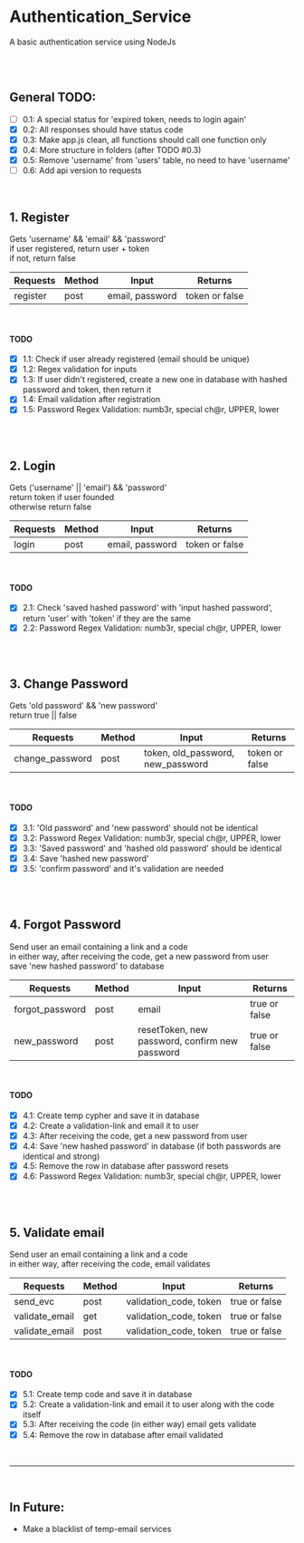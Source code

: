 # Authentication_Service
A basic authentication service using NodeJs

<br/>
<br/>

## General TODO:
- [ ] 0.1: A special status for 'expired token, needs to login again'
- [x] 0.2: All responses should have status code
- [x] 0.3: Make app.js clean, all functions should call one function only
- [x] 0.4: More structure in folders (after TODO #0.3)
- [x] 0.5: Remove 'username' from 'users' table, no need to have 'username'
- [ ] 0.6: Add api version to requests

<br/>

## 1. Register
Gets 'username' && 'email' && 'password' <br/>
if user registered, return user + token <br/>
if not, return false <br/>

Requests           |    Method      |     Input                         |   Returns
-------------------|----------------|-----------------------------------|------------------
register           |    post        |    email, password                |  token or false

<br/>

#### TODO
- [x] 1.1: Check if user already registered (email should be unique)
- [x] 1.2: Regex validation for inputs
- [x] 1.3: If user didn't registered, create a new one in database with hashed password and token, then return it
- [x] 1.4: Email validation after registration
- [x] 1.5: Password Regex Validation: numb3r, special ch@r, UPPER, lower

<br/>
<br/>

## 2. Login
Gets ('username' || 'email') && 'password' <br/>
return token if user founded <br/>
otherwise return false <br/>

Requests           |    Method      |     Input                 |   Returns
-------------------|----------------|---------------------------|------------------
login              |    post        |    email, password        |  token or false

<br/>

#### TODO
- [x] 2.1: Check 'saved hashed password' with 'input hashed password', return 'user' with 'token' if they are the same
- [x] 2.2: Password Regex Validation: numb3r, special ch@r, UPPER, lower

<br/>
<br/>

## 3. Change Password
Gets 'old password' && 'new password' <br/>
return true || false <br/>

Requests           |    Method      |     Input                             |   Returns
-------------------|----------------|---------------------------------------|------------------
change_password    |    post        |    token, old_password, new_password  |  token or false


<br/>

#### TODO
- [x] 3.1: 'Old password' and 'new password' should not be identical
- [x] 3.2: Password Regex Validation: numb3r, special ch@r, UPPER, lower
- [x] 3.3: 'Saved password' and 'hashed old password' should be identical
- [x] 3.4: Save 'hashed new password'
- [x] 3.5: 'confirm password' and it's validation are needed

<br/>
<br/>

## 4. Forgot Password
Send user an email containing a link and a code <br/>
in either way, after receiving the code, get a new password from user <br/>
save 'new hashed password' to database <br/>

Requests           |    Method      |     Input                                                 |   Returns
-------------------|----------------|-----------------------------------------------------------|------------------
forgot_password    |    post        |    email                                                  |  true or false
new_password       |    post        |    resetToken, new password, confirm new password         |  true or false

<br/>

#### TODO
- [x] 4.1: Create temp cypher and save it in database
- [x] 4.2: Create a validation-link and email it to user
- [x] 4.3: After receiving the code, get a new password from user
- [x] 4.4: Save 'new hashed password' in database (if both passwords are identical and strong)
- [x] 4.5: Remove the row in database after password resets
- [x] 4.6: Password Regex Validation: numb3r, special ch@r, UPPER, lower

<br/>
<br/>

## 5. Validate email
Send user an email containing a link and a code <br/>
in either way, after receiving the code, email validates <br/>

Requests           |    Method      |     Input                     |   Returns
-------------------|----------------|-------------------------------|------------------
send_evc           |    post        |    validation_code, token     |  true or false
validate_email     |    get         |    validation_code, token     |  true or false
validate_email     |    post        |    validation_code, token     |  true or false

<br/>

#### TODO
- [x] 5.1: Create temp code and save it in database
- [x] 5.2: Create a validation-link and email it to user along with the code itself
- [x] 5.3: After receiving the code (in either way) email gets validate
- [x] 5.4: Remove the row in database after email validated

<br/>
<hr/>
<br/>

## In Future:
- Make a blacklist of temp-email services
